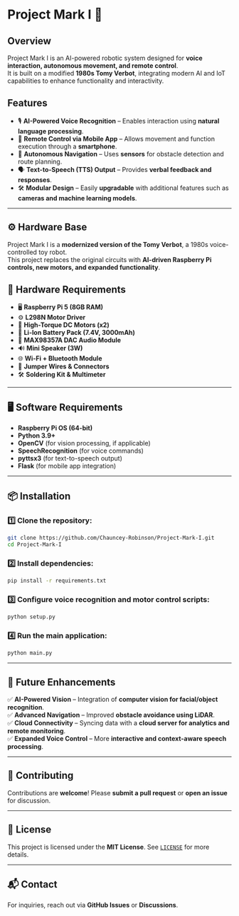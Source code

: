 # Project Mark I 🚀

## Overview
Project Mark I is an AI-powered robotic system designed for **voice interaction, autonomous movement, and remote control**.  
It is built on a modified **1980s Tomy Verbot**, integrating modern AI and IoT capabilities to enhance functionality and interactivity.

## Features
- 🎙️ **AI-Powered Voice Recognition** – Enables interaction using **natural language processing**.
- 📱 **Remote Control via Mobile App** – Allows movement and function execution through a **smartphone**.
- 🤖 **Autonomous Navigation** – Uses **sensors** for obstacle detection and route planning.
- 🗣️ **Text-to-Speech (TTS) Output** – Provides **verbal feedback and responses**.
- 🛠️ **Modular Design** – Easily **upgradable** with additional features such as **cameras and machine learning models**.

---

## ⚙️ Hardware Base
Project Mark I is a **modernized version of the Tomy Verbot**, a 1980s voice-controlled toy robot.  
This project replaces the original circuits with **AI-driven Raspberry Pi controls, new motors, and expanded functionality**.

## 🔧 Hardware Requirements
- 🖥️ **Raspberry Pi 5 (8GB RAM)**
- ⚙️ **L298N Motor Driver**
- 🚀 **High-Torque DC Motors (x2)**
- 🔋 **Li-Ion Battery Pack (7.4V, 3000mAh)**
- 🎵 **MAX98357A DAC Audio Module**
- 🔊 **Mini Speaker (3W)**
- 🌐 **Wi-Fi + Bluetooth Module**
- 🔌 **Jumper Wires & Connectors**
- 🛠️ **Soldering Kit & Multimeter**

---

## 🖥️ Software Requirements
- **Raspberry Pi OS (64-bit)**
- **Python 3.9+**
- **OpenCV** (for vision processing, if applicable)
- **SpeechRecognition** (for voice commands)
- **pyttsx3** (for text-to-speech output)
- **Flask** (for mobile app integration)

---

## 📦 Installation

### 1️⃣ Clone the repository:
```bash
git clone https://github.com/Chauncey-Robinson/Project-Mark-I.git
cd Project-Mark-I
```

### 2️⃣ Install dependencies:
```bash
pip install -r requirements.txt
```

### 3️⃣ Configure voice recognition and motor control scripts:
```bash
python setup.py
```

### 4️⃣ Run the main application:
```bash
python main.py
```

---

## 🔮 Future Enhancements
✅ **AI-Powered Vision** – Integration of **computer vision for facial/object recognition**.  
✅ **Advanced Navigation** – Improved **obstacle avoidance using LiDAR**.  
✅ **Cloud Connectivity** – Syncing data with a **cloud server for analytics and remote monitoring**.  
✅ **Expanded Voice Control** – More **interactive and context-aware speech processing**.  

---

## 🤝 Contributing
Contributions are **welcome**! Please **submit a pull request** or **open an issue** for discussion.

---

## 📜 License
This project is licensed under the **MIT License**. See [`LICENSE`](LICENSE) for more details.

---

## 📬 Contact
For inquiries, reach out via **GitHub Issues** or **Discussions**.
